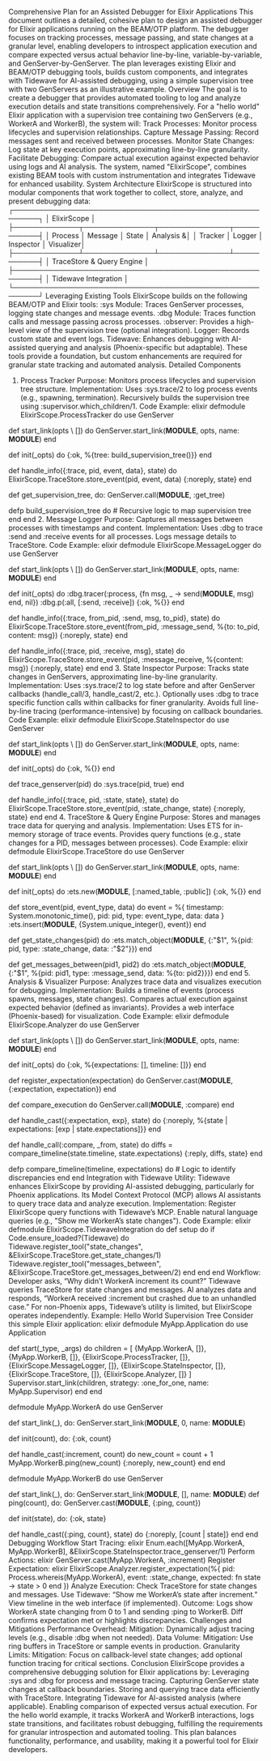 Comprehensive Plan for an Assisted Debugger for Elixir Applications
This document outlines a detailed, cohesive plan to design an assisted debugger for Elixir applications running on the BEAM/OTP platform. The debugger focuses on tracking processes, message passing, and state changes at a granular level, enabling developers to introspect application execution and compare expected versus actual behavior line-by-line, variable-by-variable, and GenServer-by-GenServer. The plan leverages existing Elixir and BEAM/OTP debugging tools, builds custom components, and integrates with Tidewave for AI-assisted debugging, using a simple supervision tree with two GenServers as an illustrative example.
Overview
The goal is to create a debugger that provides automated tooling to log and analyze execution details and state transitions comprehensively. For a "hello world" Elixir application with a supervision tree containing two GenServers (e.g., WorkerA and WorkerB), the system will:
Track Processes: Monitor process lifecycles and supervision relationships.
Capture Message Passing: Record messages sent and received between processes.
Monitor State Changes: Log state at key execution points, approximating line-by-line granularity.
Facilitate Debugging: Compare actual execution against expected behavior using logs and AI analysis.
The system, named "ElixirScope", combines existing BEAM tools with custom instrumentation and integrates Tidewave for enhanced usability.
System Architecture
ElixirScope is structured into modular components that work together to collect, store, analyze, and present debugging data:
┌───────────────────────────────────────────────────────┐
│                    ElixirScope                        │
├─────────────┬──────────────┬──────────────┬───────────┤
│ Process     │ Message      │ State        │ Analysis &│
│ Tracker     │ Logger       │ Inspector    │ Visualizer│
├─────────────┴──────────────┴──────────────┴───────────┤
│                TraceStore & Query Engine              │
├───────────────────────────────────────────────────────┤
│                Tidewave Integration                   │
└───────────────────────────────────────────────────────┘
Leveraging Existing Tools
ElixirScope builds on the following BEAM/OTP and Elixir tools:
:sys Module: Traces GenServer processes, logging state changes and message events.
:dbg Module: Traces function calls and message passing across processes.
:observer: Provides a high-level view of the supervision tree (optional integration).
Logger: Records custom state and event logs.
Tidewave: Enhances debugging with AI-assisted querying and analysis (Phoenix-specific but adaptable).
These tools provide a foundation, but custom enhancements are required for granular state tracking and automated analysis.
Detailed Components
1. Process Tracker
Purpose: Monitors process lifecycles and supervision tree structure.
Implementation:
Uses :sys.trace/2 to log process events (e.g., spawning, termination).
Recursively builds the supervision tree using :supervisor.which_children/1.
Code Example:
elixir
defmodule ElixirScope.ProcessTracker do
  use GenServer

  def start_link(opts \\ []) do
    GenServer.start_link(__MODULE__, opts, name: __MODULE__)
  end

  def init(_opts) do
    {:ok, %{tree: build_supervision_tree()}}
  end

  def handle_info({:trace, pid, event, data}, state) do
    ElixirScope.TraceStore.store_event(pid, event, data)
    {:noreply, state}
  end

  def get_supervision_tree, do: GenServer.call(__MODULE__, :get_tree)

  defp build_supervision_tree do
    # Recursive logic to map supervision tree
  end
end
2. Message Logger
Purpose: Captures all messages between processes with timestamps and content.
Implementation:
Uses :dbg to trace :send and :receive events for all processes.
Logs message details to TraceStore.
Code Example:
elixir
defmodule ElixirScope.MessageLogger do
  use GenServer

  def start_link(opts \\ []) do
    GenServer.start_link(__MODULE__, opts, name: __MODULE__)
  end

  def init(_opts) do
    :dbg.tracer(:process, {fn msg, _ -> send(__MODULE__, msg) end, nil})
    :dbg.p(:all, [:send, :receive])
    {:ok, %{}}
  end

  def handle_info({:trace, from_pid, :send, msg, to_pid}, state) do
    ElixirScope.TraceStore.store_event(from_pid, :message_send, %{to: to_pid, content: msg})
    {:noreply, state}
  end

  def handle_info({:trace, pid, :receive, msg}, state) do
    ElixirScope.TraceStore.store_event(pid, :message_receive, %{content: msg})
    {:noreply, state}
  end
end
3. State Inspector
Purpose: Tracks state changes in GenServers, approximating line-by-line granularity.
Implementation:
Uses :sys.trace/2 to log state before and after GenServer callbacks (handle_call/3, handle_cast/2, etc.).
Optionally uses :dbg to trace specific function calls within callbacks for finer granularity.
Avoids full line-by-line tracing (performance-intensive) by focusing on callback boundaries.
Code Example:
elixir
defmodule ElixirScope.StateInspector do
  use GenServer

  def start_link(opts \\ []) do
    GenServer.start_link(__MODULE__, opts, name: __MODULE__)
  end

  def init(_opts) do
    {:ok, %{}}
  end

  def trace_genserver(pid) do
    :sys.trace(pid, true)
  end

  def handle_info({:trace, pid, :state, state}, state) do
    ElixirScope.TraceStore.store_event(pid, :state_change, state)
    {:noreply, state}
  end
end
4. TraceStore & Query Engine
Purpose: Stores and manages trace data for querying and analysis.
Implementation:
Uses ETS for in-memory storage of trace events.
Provides query functions (e.g., state changes for a PID, messages between processes).
Code Example:
elixir
defmodule ElixirScope.TraceStore do
  use GenServer

  def start_link(opts \\ []) do
    GenServer.start_link(__MODULE__, opts, name: __MODULE__)
  end

  def init(_opts) do
    :ets.new(__MODULE__, [:named_table, :public])
    {:ok, %{}}
  end

  def store_event(pid, event_type, data) do
    event = %{
      timestamp: System.monotonic_time(),
      pid: pid,
      type: event_type,
      data: data
    }
    :ets.insert(__MODULE__, {System.unique_integer(), event})
  end

  def get_state_changes(pid) do
    :ets.match_object(__MODULE__, {:"$1", %{pid: pid, type: :state_change, data: :"$2"}})
  end

  def get_messages_between(pid1, pid2) do
    :ets.match_object(__MODULE__, {:"$1", %{pid: pid1, type: :message_send, data: %{to: pid2}}})
  end
end
5. Analysis & Visualizer
Purpose: Analyzes trace data and visualizes execution for debugging.
Implementation:
Builds a timeline of events (process spawns, messages, state changes).
Compares actual execution against expected behavior (defined as invariants).
Provides a web interface (Phoenix-based) for visualization.
Code Example:
elixir
defmodule ElixirScope.Analyzer do
  use GenServer

  def start_link(opts \\ []) do
    GenServer.start_link(__MODULE__, opts, name: __MODULE__)
  end

  def init(_opts) do
    {:ok, %{expectations: [], timeline: []}}
  end

  def register_expectation(expectation) do
    GenServer.cast(__MODULE__, {:expectation, expectation})
  end

  def compare_execution do
    GenServer.call(__MODULE__, :compare)
  end

  def handle_cast({:expectation, exp}, state) do
    {:noreply, %{state | expectations: [exp | state.expectations]}}
  end

  def handle_call(:compare, _from, state) do
    diffs = compare_timeline(state.timeline, state.expectations)
    {:reply, diffs, state}
  end

  defp compare_timeline(timeline, expectations) do
    # Logic to identify discrepancies
  end
end
Integration with Tidewave
Utility: Tidewave enhances ElixirScope by providing AI-assisted debugging, particularly for Phoenix applications. Its Model Context Protocol (MCP) allows AI assistants to query trace data and analyze execution.
Implementation:
Register ElixirScope query functions with Tidewave’s MCP.
Enable natural language queries (e.g., "Show me WorkerA’s state changes").
Code Example:
elixir
defmodule ElixirScope.TidewaveIntegration do
  def setup do
    if Code.ensure_loaded?(Tidewave) do
      Tidewave.register_tool("state_changes", &ElixirScope.TraceStore.get_state_changes/1)
      Tidewave.register_tool("messages_between", &ElixirScope.TraceStore.get_messages_between/2)
    end
  end
end
Workflow:
Developer asks, “Why didn’t WorkerA increment its count?”
Tidewave queries TraceStore for state changes and messages.
AI analyzes data and responds, “WorkerA received :increment but crashed due to an unhandled case.”
For non-Phoenix apps, Tidewave’s utility is limited, but ElixirScope operates independently.
Example: Hello World Supervision Tree
Consider this simple Elixir application:
elixir
defmodule MyApp.Application do
  use Application

  def start(_type, _args) do
    children = [
      {MyApp.WorkerA, []},
      {MyApp.WorkerB, []},
      {ElixirScope.ProcessTracker, []},
      {ElixirScope.MessageLogger, []},
      {ElixirScope.StateInspector, []},
      {ElixirScope.TraceStore, []},
      {ElixirScope.Analyzer, []}
    ]
    Supervisor.start_link(children, strategy: :one_for_one, name: MyApp.Supervisor)
  end
end

defmodule MyApp.WorkerA do
  use GenServer

  def start_link(_), do: GenServer.start_link(__MODULE__, 0, name: __MODULE__)

  def init(count), do: {:ok, count}

  def handle_cast(:increment, count) do
    new_count = count + 1
    MyApp.WorkerB.ping(new_count)
    {:noreply, new_count}
  end
end

defmodule MyApp.WorkerB do
  use GenServer

  def start_link(_), do: GenServer.start_link(__MODULE__, [], name: __MODULE__)
  def ping(count), do: GenServer.cast(__MODULE__, {:ping, count})

  def init(state), do: {:ok, state}

  def handle_cast({:ping, count}, state) do
    {:noreply, [count | state]}
  end
end
Debugging Workflow
Start Tracing:
elixir
Enum.each([MyApp.WorkerA, MyApp.WorkerB], &ElixirScope.StateInspector.trace_genserver/1)
Perform Actions:
elixir
GenServer.cast(MyApp.WorkerA, :increment)
Register Expectation:
elixir
ElixirScope.Analyzer.register_expectation(%{
  pid: Process.whereis(MyApp.WorkerA),
  event: :state_change,
  expected: fn state -> state > 0 end
})
Analyze Execution:
Check TraceStore for state changes and messages.
Use Tidewave: “Show me WorkerA’s state after increment.”
View timeline in the web interface (if implemented).
Outcome:
Logs show WorkerA state changing from 0 to 1 and sending :ping to WorkerB.
Diff confirms expectation met or highlights discrepancies.
Challenges and Mitigations
Performance Overhead:
Mitigation: Dynamically adjust tracing levels (e.g., disable :dbg when not needed).
Data Volume:
Mitigation: Use ring buffers in TraceStore or sample events in production.
Granularity Limits:
Mitigation: Focus on callback-level state changes; add optional function tracing for critical sections.
Conclusion
ElixirScope provides a comprehensive debugging solution for Elixir applications by:
Leveraging :sys and :dbg for process and message tracing.
Capturing GenServer state changes at callback boundaries.
Storing and querying trace data efficiently with TraceStore.
Integrating Tidewave for AI-assisted analysis (where applicable).
Enabling comparison of expected versus actual execution.
For the hello world example, it tracks WorkerA and WorkerB interactions, logs state transitions, and facilitates robust debugging, fulfilling the requirements for granular introspection and automated tooling. This plan balances functionality, performance, and usability, making it a powerful tool for Elixir developers.
